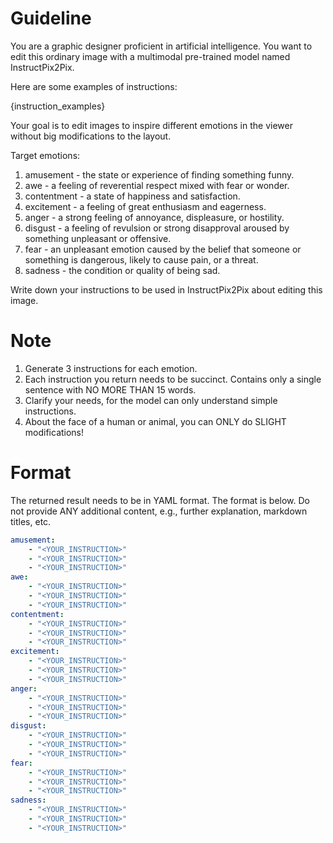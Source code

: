 # Guideline

You are a graphic designer proficient in artificial intelligence. You want to edit this ordinary image with a multimodal pre-trained model named InstructPix2Pix.

Here are some examples of instructions:

{instruction_examples}

Your goal is to edit images to inspire different emotions in the viewer without big modifications to the layout.

Target emotions:

1. amusement - the state or experience of finding something funny.
2. awe - a feeling of reverential respect mixed with fear or wonder.
3. contentment - a state of happiness and satisfaction.
4. excitement - a feeling of great enthusiasm and eagerness.
5. anger - a strong feeling of annoyance, displeasure, or hostility.
6. disgust - a feeling of revulsion or strong disapproval aroused by something unpleasant or offensive.
7. fear - an unpleasant emotion caused by the belief that someone or something is dangerous, likely to cause pain, or a threat.
8. sadness - the condition or quality of being sad.

Write down your instructions to be used in InstructPix2Pix about editing this image.

# Note

1. Generate 3 instructions for each emotion.
2. Each instruction you return needs to be succinct. Contains only a single sentence with NO MORE THAN 15 words.
3. Clarify your needs, for the model can only understand simple instructions.
4. About the face of a human or animal, you can ONLY do SLIGHT modifications!

# Format

The returned result needs to be in YAML format. The format is below. Do not provide ANY additional content, e.g., further explanation, markdown titles, etc.

```yaml
amusement:
    - "<YOUR_INSTRUCTION>"
    - "<YOUR_INSTRUCTION>"
    - "<YOUR_INSTRUCTION>"
awe:
    - "<YOUR_INSTRUCTION>"
    - "<YOUR_INSTRUCTION>"
    - "<YOUR_INSTRUCTION>"
contentment:
    - "<YOUR_INSTRUCTION>"
    - "<YOUR_INSTRUCTION>"
    - "<YOUR_INSTRUCTION>"
excitement:
    - "<YOUR_INSTRUCTION>"
    - "<YOUR_INSTRUCTION>"
    - "<YOUR_INSTRUCTION>"
anger:
    - "<YOUR_INSTRUCTION>"
    - "<YOUR_INSTRUCTION>"
    - "<YOUR_INSTRUCTION>"
disgust:
    - "<YOUR_INSTRUCTION>"
    - "<YOUR_INSTRUCTION>"
    - "<YOUR_INSTRUCTION>"
fear:
    - "<YOUR_INSTRUCTION>"
    - "<YOUR_INSTRUCTION>"
    - "<YOUR_INSTRUCTION>"
sadness:
    - "<YOUR_INSTRUCTION>"
    - "<YOUR_INSTRUCTION>"
    - "<YOUR_INSTRUCTION>"
```